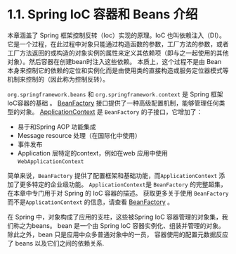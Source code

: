 # 1.1. Spring IoC 容器和 Beans 介绍

本章涵盖了 Spring 框架控制反转（Ioc）实现的原理。IoC 也叫依赖注入（DI）。 它是一个过程，在此过程中对象只能通过构造函数的参数，工厂方法的参数，或者工厂方法返回的或构造的对象实例的属性来定义其依赖项（即与之一起使用的其他对象）。然后容器在创建bean时注入这些依赖。 本质上，这个过程不是由 Bean 本身来控制它的依赖的定位和实例化而是由使用类的直接构造或服务定位器模式等机制来控制的（因此称为控制反转）。

`org.springframework.beans` 和 `org.springframework.context` 是 Spring 框架IoC容器的基础 。
[BeanFactory](/en/core/beans-beanfactory/) 接口提供了一种高级配置机制，能够管理任何类型的对象。
[ApplicationContext](https://docs.spring.io/spring-framework/docs/5.2.6.RELEASE/javadoc-api/org/springframework/context/ApplicationContext.html) 是
`BeanFactory` 的子接口，它增加了：

- 易于和Spring AOP 功能集成
- Message resource 处理（在国际化中使用）
- 事件发布
- Application 层特定的context，例如在web 应用中使用`WebApplicationContext`

简单来说，`BeanFactory` 提供了配置框架和基础功能，而`ApplicationContext` 添加了更多特定的企业级功能。
`ApplicationContext`是 `BeanFactory` 的完整超集，在本章中专门用于对 Spring 的 IoC 容器的描述。
获取更多关于使用 `BeanFactory` 而不是`ApplicationContext` 的信息，请查看 [BeanFactory](/core/beans-beanfactory/) 。

在 Spring 中，对象构成了应用的支柱，这些被Spring IoC 容器管理的对象集，我们称之为beans。
bean 是一个由 Spring IoC 容器实例化、组装并管理的对象。
除此之外，bean 只是应用中众多普通对象中的一员，
容器使用的配置元数据反应了 beans 以及它们之间的依赖关系.
